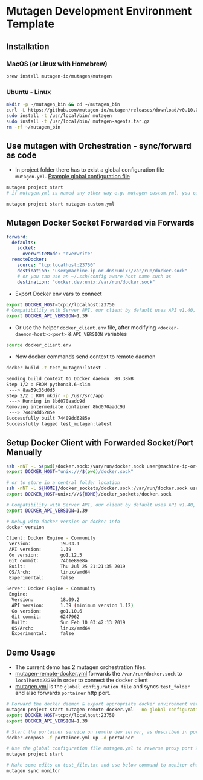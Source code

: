 # Mutagen Development Environment Template

## Installation

### MacOS (or Linux with Homebrew)

```Bash
brew install mutagen-io/mutagen/mutagen
```

### Ubuntu - Linux

```Bash
mkdir -p ~/mutagen_bin && cd ~/mutagen_bin
curl -L https://github.com/mutagen-io/mutagen/releases/download/v0.10.0/mutagen_linux_amd64_v0.10.0.tar.gz | tar xz
sudo install -t /usr/local/bin/ mutagen
sudo install -t /usr/local/bin/ mutagen-agents.tar.gz
rm -rf ~/mutagen_bin
```

## Use mutagen with Orchestration - sync/forward as code

- In project folder there has to exist a global configuration file `mutagen.yml`. [Example global configuration file](./mutagen.yml)

```Bash
mutagen project start
# if mutagen.yml is named any other way e.g. mutagen-custom.yml, you can invoke the command as follows

mutagen project start mutagen-custom.yml
```

## Mutagen Docker Socket Forwarded via Forwards

```YAML
forward:
  defaults:
    socket:
      overwriteMode: "overwrite"
  remoteDocker:
    source: "tcp:localhost:23750"
    destination: "user@machine-ip-or-dns:unix:/var/run/docker.sock"
    # or you can use an ~/.ssh/config aware host name such as
    destination: "docker.dev:unix:/var/run/docker.sock"
```

- Export Docker env vars to connect

```Bash
export DOCKER_HOST=tcp://localhost:23750
# Compatibility with Server API, our client by default uses API v1.40, since it is Version: 19.03.1
export DOCKER_API_VERSION=1.39
```

- Or use the helper `docker_client.env` file, after modifying `<docker-daemon-host>:<port>` & `API_VERSION` variables

```Bash
source docker_client.env
```

- Now docker commands send context to remote daemon

```Bash
docker build -t test_mutagen:latest .

Sending build context to Docker daemon  80.38kB
Step 1/2 : FROM python:3.6-slim
 ---> 8aa59c33d0d5
Step 2/2 : RUN mkdir -p /usr/src/app
 ---> Running in 8bd070aadc9d
Removing intermediate container 8bd070aadc9d
 ---> 74409dd6285e
Successfully built 74409dd6285e
Successfully tagged test_mutagen:latest
```

## Setup Docker Client with Forwarded Socket/Port Manually

```Bash
ssh -nNT -L $(pwd)/docker.sock:/var/run/docker.sock user@machine-ip-or-dns &
export DOCKER_HOST="unix:///$(pwd)/docker.sock"

# or to store in a central folder location
ssh -nNT -L ${HOME}/docker_sockets/docker.sock:/var/run/docker.sock user@machine-ip-or-dns &
export DOCKER_HOST=unix:///${HOME}/docker_sockets/docker.sock

# Compatibility with Server API, our client by default uses API v1.40, since it is Version: 19.03.1
export DOCKER_API_VERSION=1.39

# Debug with docker version or docker info
docker version

Client: Docker Engine - Community
 Version:           19.03.1
 API version:       1.39
 Go version:        go1.12.5
 Git commit:        74b1e89e8a
 Built:             Thu Jul 25 21:21:35 2019
 OS/Arch:           linux/amd64
 Experimental:      false

Server: Docker Engine - Community
 Engine:
  Version:          18.09.2
  API version:      1.39 (minimum version 1.12)
  Go version:       go1.10.6
  Git commit:       6247962
  Built:            Sun Feb 10 03:42:13 2019
  OS/Arch:          linux/amd64
  Experimental:     false

```

## Demo Usage

- The current demo has 2 mutagen orchestration files.
- [mutagen-remote-docker.yml](./mutagen-remote-docker.yml) forwards the `/var/run/docker.sock` to `localhost:23750` in order to connect the docker client
- [mutagen.yml](./mutagen.yml) is the `global configuration file` and syncs `test_folder` and also forwards `portainer` http port.

```Bash
# Forward the docker daemon & export appropriate docker environment variables to connect with the server
mutagen project start mutagen-remote-docker.yml --no-global-configuration
export DOCKER_HOST=tcp://localhost:23750
export DOCKER_API_VERSION=1.39

# Start the portainer service on remote dev server, as described in portainer.yml file
docker-compose -f portainer.yml up -d portainer

# Use the global configuration file mutagen.yml to reverse proxy port 9000 (Portainer) & sync test_folder.
mutagen project start

# Make some edits on test_file.txt and use below command to monitor changes
mutagen sync monitor
```
